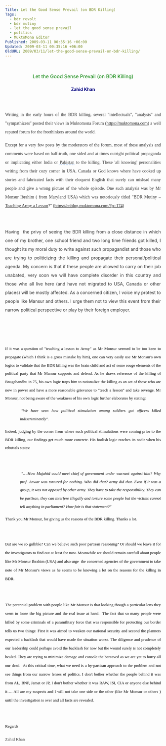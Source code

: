 ```yaml
---
Title: Let the Good Sense Prevail (on BDR Killing)
Tags:
  - bdr revolt
  - bdr mutiny
  - let the good sense prevail
  - politics
  - MuktoMona Editor
Published: 2009-03-11 00:35:16 +06:00
Updated: 2009-03-11 00:35:16 +06:00
OldURL: 2009/03/11/let-the-good-sense-prevail-on-bdr-killing/
---
```


<span style="font-family: Georgia;"> 
<div class="MsoNormal" style="margin: 0in 0in 0pt; text-align: justify;">
<p style="line-height: 200%; text-align: center;"><span style="font-size: medium; color: #008000;">Let the Good Sense Prevail (on BDR Killing)</span></p>
<p style="line-height: 200%; text-align: center;"><strong><span style="color: #000080;">Zahid Khan</span></strong></p>

</div>
<span style="font-size: 10pt; color: #333333; font-family: Georgia;">
<p style="line-height: 200%;"> </p>

</span>
<div class="MsoNormal" style="margin: 0in 0in 0pt; text-align: justify;"><span style="color: #333333;">
<p style="line-height: 200%;"><span style="font-family: Verdana;">Writing in the early hours of the BDR killing, several "intellectuals", "analysts" and "sympathizers" posted their views in Muktomona Forum (<a rel="nofollow" href="https://enblog.muktomona.com/?p=174" target="_blank"><span id="lw_1236709246_0" class="yshortcuts">https://muktomona.com</span></a>) a well reputed forum for the freethinkers around the world. </span></p>

</span><span style="color: #333333; font-family: Georgia;">
<div class="MsoNormal" style="margin: 0in 0in 0pt; text-align: justify;">
<p style="line-height: 200%;"><span style="font-family: Verdana;">Except for a very few posts by the moderators of the forum, most of these analysis and comments were based on half-truth, one sided and at times outright political propaganda or implicating either <span id="lw_1236709246_1" class="yshortcuts">India</span> or <span id="lw_1236709246_2" class="yshortcuts" style="cursor: hand; border-bottom: #0066cc 1px dashed;">Pakistan</span> to the killing. These 'all knowing' personalities writing from their cozy corner in USA, Canada or God knows where have cooked up stories and fabricated facts with their eloquent English that surely can mislead many people and give a wrong picture of the whole episode. One such analysis was by Mr Monsur Ibrahim ( from Maryland USA) which was notoriously titled "BDR Mutiny – <span style="text-decoration: underline;">Teaching Army a Lesson</span>?" (<a rel="nofollow" href="https://enblog.muktomona.com/?p=174" target="_blank"><span id="lw_1236709246_3" class="yshortcuts">https://enblog.muktomona.com/?p=174</span></a>)
<div class="MsoNormal" style="margin: 0in 0in 0pt; text-align: justify;">
<p style="line-height: 200%;"> </p>

</div>
<div class="MsoNormal" style="margin: 0in 0in 0pt; text-align: justify;">
<p style="line-height: 200%;">Having  the privy of seeing the BDR killing from a close distance in which one of my brother, one school friend and two long time friends got killed, I thought its my moral duty to write against such propagandist and those who are trying to politicizing the killing and propagate their personal/political agenda. My concern is that if these people are allowed to carry on their job unabated, very soon we will have complete disorder in this country and those who all live here (and have not migrated to USA, Canada or other places) will be mostly affected. As a concerned citizen, I voice my protest to people like Mansur and others. I urge them not to view this event from their narrow political perspective or play by their foreign employer.</p>

</div>
<font face="Verdana">
<div class="MsoNormal" style="margin: 0in 0in 0pt; text-align: justify;">
<p style="line-height: 200%;"> </p>

</div>
</font></span></div>
<div class="MsoNormal" style="margin: 0in 0in 0pt; text-align: justify;">
<p style="line-height: 200%;"> </p>

</div>
</span><span style="font-size: 10pt; color: #333333; font-family: Georgia;">
<div class="MsoNormal" style="margin: 0in 0in 0pt;">
<p style="line-height: 200%;"><span style="font-family: Verdana;"><span style="font-size: small; color: #000000;">If it was a question of "teaching a lesson to Army" as Mr Monsur seemed to be too keen to propagate (which I think is a gross mistake by him), one can very easily use Mr Monsur's own logics to validate that the BDR killing was the brain child and act of some rouge elements of the political party that Mr Mansur supports and defend. As he draws reference of the killing of Bnagabandhu in 75, his own logic traps him to rationalize the killing as an act of those who are now in power and have a more reasonable grievance to "teach a lesson" and take revenge. Mr Monsur, not being aware of the weakness of his own logic further elaborates by stating:</span></span></p>

</div>
<div class="MsoNormal" style="margin: 0in 0in 0pt 0.5in; text-indent: 3pt;">
<p style="line-height: 200%;"><em><span style="font-family: Verdana;"><span style="font-size: small; color: #000000;">"We have seen how political stimulation among soldiers got officers killed indiscriminately".</span></span></em></p>

</div>
<div class="MsoNormal" style="margin: 0in 0in 0pt;">
<p style="line-height: 200%;"><span style="font-family: Verdana;"><span style="font-size: small; color: #000000;">Indeed, judging by the corner from where such political stimulations were coming prior to the BDR killing, our findings get much more concrete. His foolish logic reaches its nadir when his rebuttals states:</span></span></p>

</div>
</span><span style="color: #333333; font-family: Georgia;">
<div class="MsoNormal" style="margin: 0in 0in 0pt 0.5in; text-indent: 3pt;">
<p style="line-height: 200%;"><span style="font-family: Verdana;"> </span></p>

</div>
</span><span style="font-size: 10pt; color: #333333; font-family: Georgia;">
<div class="MsoNormal" style="margin: 0in 0in 0pt 0.5in; text-indent: 3pt;">
<p style="line-height: 200%;"><em><span style="font-family: Verdana;"><span style="font-size: small; color: #000000;">"….How Mujahid could meet chief of government under warrant against him? Why prof. Anwar was tortured for nothing. Who did that? army did that. Even if it was a group, it was not opposed by other army. They have to take the responsibility. They can be partisan, they can interfere illegally and torture some people but the victims cannot tell anything in parliament? How fair is that statement?"</span></span></em></p>

</div>
<div class="MsoNormal" style="margin: 0in 0in 0pt;">
<p style="line-height: 200%;"><span style="font-family: Verdana;"><span style="font-size: small; color: #000000;">Thank you Mr Monsur, for giving us the reasons of the BDR killing. Thanks a lot.</span></span></p>

</div>
<div class="MsoNormal" style="margin: 0in 0in 0pt;">
<p style="line-height: 200%;"><span style="font-family: Verdana;"><span style="font-size: small; color: #000000;"> </span></span></p>

</div>
</span></div>
</span>
<div class="MsoNormal" style="margin: 0in 0in 0pt; text-align: justify;">
<p style="line-height: 200%;"><span style="font-size: 10pt; color: #333333; font-family: Verdana;"><span style="font-size: small; color: #000000;">But are we so gullible? Can we believe such poor partisan reasoning? Or should we leave it for the investigators to find out at least for now. Meanwhile we should remain carefull about people like Mr Monsur Ibrahim (USA) and also urge  the concerned agencies of the government to take note of Mr Monsur's views as he seems to be knowing a lot on the reasons for the killing in BDR. </span></span></p>

</div>
<div class="MsoNormal" style="margin: 0in 0in 0pt; text-align: justify;">
<p style="line-height: 200%;"><span style="font-size: 10pt; color: #333333; font-family: Verdana;"><span style="font-size: small; color: #000000;"> </span></span></p>

</div>
<div class="MsoNormal" style="margin: 0in 0in 0pt; text-align: justify;">
<p style="line-height: 200%;"><span style="font-size: 10pt; color: #333333; font-family: Verdana;"><span style="font-size: small; color: #000000;">The perennial problem with people like Mr Monsur is that looking though a particular lens they seem to loose the big picture and the real issue at hand.  The fact that so many people were killed by some criminals of a paramilitary force that was responsible for protecting our border tells us two things: First it was aimed to weaken our national security and second the planners expected a backlash that would have made the situation worse. The diligence and prudence of our leadership could perhaps avoid the backlash for now but the wound surely is not completely healed. They are trying to minimize damage and console the bereaved as we are yet to burry all our dead.  At this critical time, what we need is a by-partisan approach to the problem and not see things from our narrow lenses of politics. I don't bother whether the people behind it was from AL, BNP, Jamat or JP, I don't bother whether it was RAW, ISI, CIA or anyone else behind it…. All are my suspects and I will not take one side or the other (like Mr Monsur or others ) until the investigation is over and all facts are revealed.</span></span></p>

</div>
<div class="MsoNormal" style="margin: 0in 0in 0pt; text-align: justify;">
<p style="line-height: 200%;"><span style="font-size: 10pt; color: #333333; font-family: Verdana;"><span style="font-size: small; color: #000000;"> </span></span></p>

</div>
<div class="MsoNormal" style="margin: 0in 0in 0pt; text-align: justify;">
<p style="line-height: 200%;"><span style="font-size: 10pt; color: #333333; font-family: Verdana;"><span style="font-size: small; color: #000000;">Regards</span></span></p>

</div>
<div class="MsoNormal" style="margin: 0in 0in 0pt; text-align: justify;">
<p style="line-height: 200%;"><span style="font-size: small; color: #000000;"><span style="font-family: Verdana;"><span style="font-size: 10pt; color: #333333;">Zahid</span></span><span style="font-family: Verdana;"><span style="font-size: 10pt; color: #333333;"> Khan</span></span></span></p>

</div>
